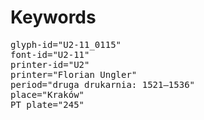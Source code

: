 # Keywords
<pre>
glyph-id="U2-11_0115"
font-id="U2-11"
printer-id="U2"
printer="Florian Ungler"
period="druga drukarnia: 1521—1536"
place="Kraków"
PT plate="245"
</pre>
